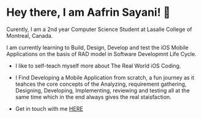 # Hey there, I am Aafrin Sayani! 👋

Curently, I am a 2nd year Computer Science Student at Lasalle College of Montreal, Canada.

I am currently learning to Build, Design, Develop and test the iOS Mobile Applications on the basis of RAD model in Software Developmnt Life Cycle.

  - I like to self-teach myself more about The Real World iOS Coding.
  - I Find Developing a Mobile Application from scratch, a fun journey as it teahces 
    the core concepts of the  Analyzing, requirement gathering, Designing, Developing,
    Implementing, reviewing and testing  all at the same time which in the end always gives the real staisfaction.
  
  - Get in touch with me [HERE](https://www.linkedin.com/in/aafrin-sayani/)

